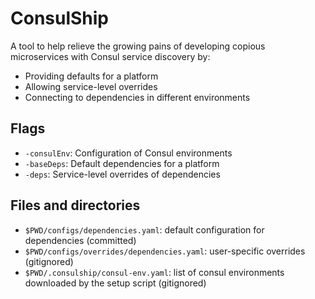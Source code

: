 # ConsulShip

A tool to help relieve the growing pains of developing copious microservices
with Consul service discovery by:

* Providing defaults for a platform
* Allowing service-level overrides
* Connecting to dependencies in different environments

## Flags

* `-consulEnv`: Configuration of Consul environments
* `-baseDeps`: Default dependencies for a platform
* `-deps`: Service-level overrides of dependencies

## Files and directories

* `$PWD/configs/dependencies.yaml`: default configuration for dependencies (committed)
* `$PWD/configs/overrides/dependencies.yaml`: user-specific overrides (gitignored)
* `$PWD/.consulship/consul-env.yaml`: list of consul environments downloaded by the setup script (gitignored)
